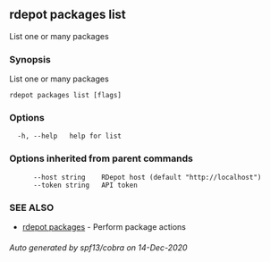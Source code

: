 ## rdepot packages list

List one or many packages

### Synopsis

List one or many packages

```
rdepot packages list [flags]
```

### Options

```
  -h, --help   help for list
```

### Options inherited from parent commands

```
      --host string    RDepot host (default "http://localhost")
      --token string   API token
```

### SEE ALSO

* [rdepot packages](rdepot_packages.md)	 - Perform package actions

###### Auto generated by spf13/cobra on 14-Dec-2020
